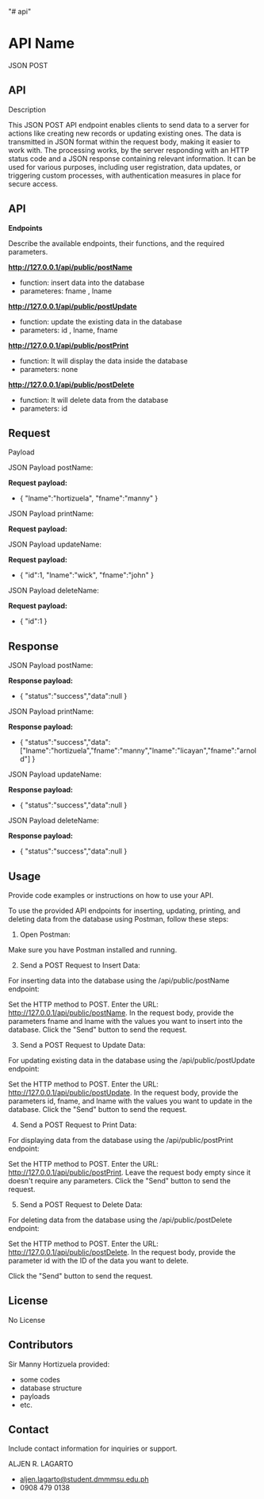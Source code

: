 "# api"

# API Name

JSON POST


 




## API
Description

This JSON POST API endpoint enables clients to send data to a server for actions like creating new records or updating existing ones. The data is transmitted in JSON format within the request body, making it easier to work with. The processing works, by the server responding with an HTTP status code and a JSON response containing relevant information. It can be used for various purposes, including user registration, data updates, or triggering custom processes, with authentication measures in place for secure access. 



## API
**Endpoints**


Describe the
available endpoints, their functions, and the required parameters.

**http://127.0.0.1/api/public/postName**
- function: insert data into the database
- parameteres: fname , lname

**http://127.0.0.1/api/public/postUpdate**
- function: update the existing data in the database
- parameters: id , lname, fname

**http://127.0.0.1/api/public/postPrint**
- function: It will display the data inside the database
- parameters: none

**http://127.0.0.1/api/public/postDelete**
- function: It will delete data from the database
- parameters: id
 


## Request
Payload

JSON Payload postName:

**Request payload:**
- {
  "lname":"hortizuela",
   "fname":"manny"
}

 JSON Payload printName:
 
**Request payload:**

JSON Payload updateName:

**Request payload:**
- {
  "id":1,
  "lname":"wick",
   "fname":"john"
}

JSON Payload deleteName:

**Request payload:**
- {
  "id":1
}

## Response
JSON Payload postName:

**Response payload:**
- {
         "status":"success","data":null
}

JSON Payload printName:

**Response payload:**
- {
         "status":"success","data":["lname":"hortizuela","fname":"manny","lname":"licayan","fname":"arnold"]
}


JSON Payload updateName:

**Response payload:**
- {
         "status":"success","data":null
}


JSON Payload deleteName:

**Response payload:**
- {
         "status":"success","data":null
}



 


## Usage
Provide code
examples or instructions on how to use your API.

To use the provided API endpoints for inserting, updating, printing, and deleting data from the database using Postman, follow these steps:

1. Open Postman:

Make sure you have Postman installed and running.

2. Send a POST Request to Insert Data:

For inserting data into the database using the /api/public/postName endpoint:

Set the HTTP method to POST.
Enter the URL: http://127.0.0.1/api/public/postName.
In the request body, provide the parameters fname and lname with the values you want to insert into the database.
Click the "Send" button to send the request.


3. Send a POST Request to Update Data:

For updating existing data in the database using the /api/public/postUpdate endpoint:

Set the HTTP method to POST.
Enter the URL: http://127.0.0.1/api/public/postUpdate.
In the request body, provide the parameters id, fname, and lname with the values you want to update in the database.
Click the "Send" button to send the request.


4. Send a POST Request to Print Data:

For displaying data from the database using the /api/public/postPrint endpoint:

Set the HTTP method to POST.
Enter the URL: http://127.0.0.1/api/public/postPrint.
Leave the request body empty since it doesn't require any parameters.
Click the "Send" button to send the request.


5. Send a POST Request to Delete Data:

For deleting data from the database using the /api/public/postDelete endpoint:

Set the HTTP method to POST.
Enter the URL: http://127.0.0.1/api/public/postDelete.
In the request body, provide the parameter id with the ID of the data you want to delete.


Click the "Send" button to send the request.

 


## License

No License 


## Contributors

Sir Manny Hortizuela
provided:

- some codes
- database structure
- payloads
- etc.


## Contact
Include contact
information for inquiries or support.

ALJEN R. LAGARTO
- aljen.lagarto@student.dmmmsu.edu.ph
- 0908 479 0138



